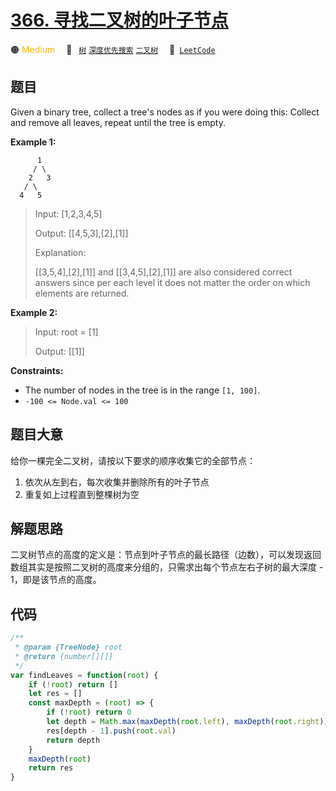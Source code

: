 # [366. 寻找二叉树的叶子节点](https://leetcode.com/problems/find-leaves-of-binary-tree)

🟠 <font color=#ffb800>Medium</font>&emsp; 🔖&ensp; [`树`](/leetcode/outline/tag/tree.md) [`深度优先搜索`](/leetcode/outline/tag/depth-first-search.md) [`二叉树`](/leetcode/outline/tag/binary-tree.md)&emsp; 🔗&ensp;[`LeetCode`](https://leetcode.com/problems/find-leaves-of-binary-tree)

## 题目

Given a binary tree, collect a tree's nodes as if you were doing this: Collect and remove all leaves, repeat until the tree is empty.

**Example 1:**

          1
         / \
        2   3
       / \
      4   5

> Input: [1,2,3,4,5]
>
> Output: [[4,5,3],[2],[1]]
>
> Explanation:
>
> [[3,5,4],[2],[1]] and [[3,4,5],[2],[1]] are also considered correct answers since per each level it does not matter the order on which elements are returned.

**Example 2:**

> Input: root = [1]
>
> Output: [[1]]

**Constraints:**

- The number of nodes in the tree is in the range `[1, 100]`.
- `-100 <= Node.val <= 100`

## 题目大意

给你一棵完全二叉树，请按以下要求的顺序收集它的全部节点：

1. 依次从左到右，每次收集并删除所有的叶子节点
2. 重复如上过程直到整棵树为空

## 解题思路

二叉树节点的高度的定义是：节点到叶子节点的最长路径（边数），可以发现返回数组其实是按照二叉树的高度来分组的，只需求出每个节点左右子树的最大深度 - 1，即是该节点的高度。

## 代码

```javascript
/**
 * @param {TreeNode} root
 * @return {number[][]}
 */
var findLeaves = function(root) {
    if (!root) return []
    let res = []
    const maxDepth = (root) => {
        if (!root) return 0
        let depth = Math.max(maxDepth(root.left), maxDepth(root.right)) + 1
        res[depth - 1].push(root.val)
        return depth
    }
    maxDepth(root)
    return res
}
```
